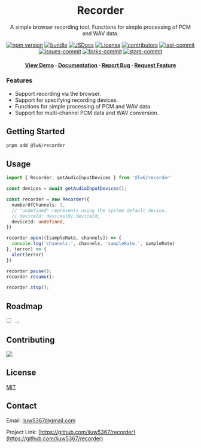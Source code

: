 <div align="center">

  <h1>Recorder</h1>

  <p>
    A simple browser recording tool.
    Functions for simple processing of PCM and WAV data.
  </p>
  <p>
  </p>

<!-- Badges -->

[![npm version][npm-version-src]][npm-version-href]
[![bundle][bundle-src]][bundle-href]
[![JSDocs][jsdocs-src]][jsdocs-href]
[![License][license-src]][license-href]
[![contributors][contributors-src]][contributors-href]
[![last-commit][last-commit-src]][last-commit-href]
[![issues-commit][issues-src]][issues-href]
[![forks-commit][forks-src]][forks-href]
[![stars-commit][stars-src]][stars-href]

<!-- [![npm downloads][npm-downloads-src]][npm-downloads-href] -->

<!-- [![-commit][-src]][-herf] -->

<h4>
    <a href="https://liuw5367.github.io/react-starter/">View Demo</a>
  <span> · </span>
    <a href="https://www.jsdocs.io/package/@lw6/recorder">Documentation</a>
  <span> · </span>
    <a href="https://github.com/liuw5367/recorder/issues/">Report Bug</a>
  <span> · </span>
    <a href="https://github.com/liuw5367/recorder/issues/">Request Feature</a>
  </h4>
</div>

### Features

- Support recording via the browser.
- Support for specifying recording devices.
- Functions for simple processing of PCM and WAV data.
- Support for multi-channel PCM data and WAV conversion.

## Getting Started

```bash
pnpm add @lw6/recorder
```

## Usage

```typescript
import { Recorder, getAudioInputDevices } from '@lw6/recorder'

const devices = await getAudioInputDevices();

const recorder = new Recorder({
  numberOfChannels: 1,
  // "undefined" represents using the system default device.
  // deviceId: devices[0].deviceId,
  deviceId: undefined,
})

recorder.open(([sampleRate, channels]) => {
  console.log('channels:', channels, 'sampleRate:', sampleRate)
}, (error) => {
  alert(error)
})

recorder.pause();
recorder.resume();

recorder.stop();
```

## Roadmap

- [ ] ...

## Contributing

<a href="https://github.com/liuw5367/recorder/graphs/contributors">
  <img src="https://contrib.rocks/image?repo=liuw5367/recorder" />
</a>

<!-- Contributions are always welcome! -->

<!-- See `contributing.md` for ways to get started. -->

## License

[MIT](./LICENSE)

## Contact

Email: liuw5367@gmail.com

Project Link: [https://github.com/liuw5367/recorder](https://github.com/liuw5367/recorder)

<!-- Badges -->

[npm-version-src]: https://img.shields.io/npm/v/@lw6/recorder?style=flat&colorA=080f12&colorB=1fa669
[npm-version-href]: https://npmjs.com/package/@lw6/recorder
[npm-downloads-src]: https://img.shields.io/npm/dm/@lw6/recorder?style=flat&colorA=080f12&colorB=1fa669
[npm-downloads-href]: https://npmjs.com/package/@lw6/recorder
[bundle-src]: https://img.shields.io/bundlephobia/minzip/@lw6/recorder?style=flat&colorA=080f12&colorB=1fa669&label=minzip
[bundle-href]: https://bundlephobia.com/result?p=@lw6/recorder
[license-src]: https://img.shields.io/github/license/liuw5367/recorder.svg?style=flat&colorA=080f12&colorB=1fa669
[license-href]: https://github.com/liuw5367/recorder/blob/main/LICENSE
[jsdocs-src]: https://img.shields.io/badge/jsdocs-reference-080f12?style=flat&colorA=080f12&colorB=1fa669
[jsdocs-href]: https://www.jsdocs.io/package/@lw6/recorder
[contributors-src]: https://img.shields.io/github/contributors/liuw5367/recorder
[contributors-href]: https://github.com/liuw5367/recorder/graphs/contributors
[last-commit-src]: https://img.shields.io/github/last-commit/liuw5367/recorder
[last-commit-href]: https://github.com/liuw5367/recorder
[forks-src]: https://img.shields.io/github/forks/liuw5367/recorder
[forks-href]: https://github.com/liuw5367/recorder/network/members
[stars-src]: https://img.shields.io/github/stars/liuw5367/recorder
[stars-href]: https://github.com/liuw5367/recorder/stargazers
[issues-src]: https://img.shields.io/github/issues/liuw5367/recorder
[issues-href]: https://github.com/liuw5367/recorder/issues/
